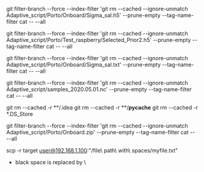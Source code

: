 git filter-branch --force --index-filter 'git rm --cached --ignore-unmatch Adaptive_script/Porto/Onboard/Sigma_sal.h5' --prune-empty --tag-name-filter cat -- --all

git filter-branch --force --index-filter 'git rm --cached --ignore-unmatch Adaptive_script/Porto/Test_raspberry/Selected_Prior2.h5' --prune-empty --tag-name-filter cat -- --all

git filter-branch --force --index-filter 'git rm --cached --ignore-unmatch Adaptive_script/Porto/Onboard/Sigma_sal.txt' --prune-empty --tag-name-filter cat -- --all

git filter-branch --force --index-filter 'git rm --cached --ignore-unmatch Adaptive_script/samples_2020.05.01.nc' --prune-empty --tag-name-filter cat -- --all

git rm --cached -r **/.idea
git rm --cached -r **/__pycache__
git rm --cached -r *.DS_Store

git filter-branch --force --index-filter 'git rm --cached --ignore-unmatch Adaptive_script/Porto/Onboard.zip' --prune-empty --tag-name-filter cat -- --all

scp -r target user@192.168.1.100:"/file\\ path\\ with\\ spaces/myfile.txt"
- black space is replaced by \\
<!-- git filter-branch -f --index-filter 'git rm --cached --ignore-unmatch Porto/Setup/Grid/Base.txt' -->
